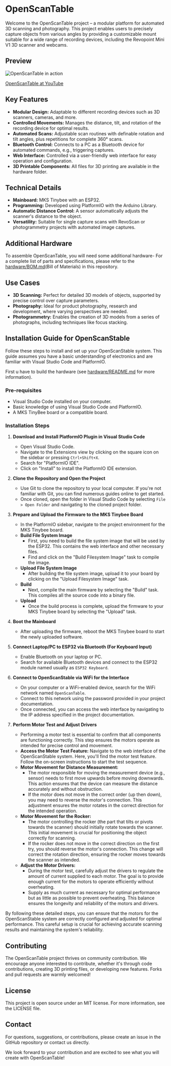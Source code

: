# OpenScanTable

Welcome to the OpenScanTable project – a modular platform for automated 3D scanning and photography. This project enables users to precisely capture objects from various angles by providing a customizable mount suitable for a wide range of recording devices, including the Revopoint Mini V1 3D scanner and webcams.

## Preview

![OpenScanTable in action](/media/preview.jpg)

[OpenScanTable at YouTube](https://www.youtube.com/shorts/4-4UUVLyI7E "OpenScanTable at YouTube")

## Key Features

- **Modular Design:** Adaptable to different recording devices such as 3D scanners, cameras, and more.
- **Controlled Movements:** Manages the distance, tilt, and rotation of the recording device for optimal results.
- **Automated Scans:** Adjustable scan routines with definable rotation and tilt angles, plus repetitions for complete 360° scans.
- **Bluetooth Control:** Connects to a PC as a Bluetooth device for automated commands, e.g., triggering captures.
- **Web Interface:** Controlled via a user-friendly web interface for easy operation and configuration.
- **3D Printable Components:** All files for 3D printing are available in the hardware folder.

## Technical Details

- **Mainboard:** MKS Tinybee with an ESP32.
- **Programming:** Developed using PlatformIO with the Arduino Library.
- **Automatic Distance Control:** A sensor automatically adjusts the scanner's distance to the object.
- **Versatility:** Suitable for single capture scans with RevoScan or photogrammetry projects with automated image captures.

## Additional Hardware

To assemble OpenScanTable, you will need some additional hardware-
For a complete list of parts and specifications, please refer to the [hardware/BOM.md](./hardware/BOM.md)(Bill of Materials) in this repository.

## Use Cases

- **3D Scanning:** Perfect for detailed 3D models of objects, supported by precise control over capture parameters.
- **Photography:** Ideal for product photography, research and development, where varying perspectives are needed.
- **Photogrammetry:** Enables the creation of 3D models from a series of photographs, including techniques like focus stacking.

## Installation Guide for OpenScanStable

Follow these steps to install and set up your OpenScanStable system. This guide assumes you have a basic understanding of electronics and are familiar with Visual Studio Code and PlatformIO.

First u have to build the hardware (see [hardware/README.md](./hardware/README.md) for more information).

### Pre-requisites

- Visual Studio Code installed on your computer.
- Basic knowledge of using Visual Studio Code and PlatformIO.
- A MKS TinyBee board or a compatible board.

### Installation Steps

1. **Download and Install PlatformIO Plugin in Visual Studio Code**

   - Open Visual Studio Code.
   - Navigate to the Extensions view by clicking on the square icon on the sidebar or pressing `Ctrl+Shift+X`.
   - Search for "PlatformIO IDE".
   - Click on "Install" to install the PlatformIO IDE extension.

2. **Clone the Repository and Open the Project**

   - Use Git to clone the repository to your local computer. If you're not familiar with Git, you can find numerous guides online to get started.
   - Once cloned, open the folder in Visual Studio Code by selecting `File > Open Folder` and navigating to the cloned project folder.

3. **Prepare and Upload the Firmware to the MKS Tinybee Board**

   - In the PlatformIO sidebar, navigate to the project environment for the MKS Tinybee board.
   - **Build File System Image**
     - First, you need to build the file system image that will be used by the ESP32. This contains the web interface and other necessary files.
     - Find and click on the "Build Filesystem Image" task to compile the image.
   - **Upload File System Image**
     - After building the file system image, upload it to your board by clicking on the "Upload Filesystem Image" task.
   - **Build**
     - Next, compile the main firmware by selecting the "Build" task. This compiles all the source code into a binary file.
   - **Upload**
     - Once the build process is complete, upload the firmware to your MKS Tinybee board by selecting the "Upload" task.

4. **Boot the Mainboard**

   - After uploading the firmware, reboot the MKS Tinybee board to start the newly uploaded software.

5. **Connect Laptop/PC to ESP32 via Bluetooth (For Keyboard Input)**

   - Enable Bluetooth on your laptop or PC.
   - Search for available Bluetooth devices and connect to the ESP32 module named usually as `ESP32 Keyboard`.

6. **Connect to OpenScanStable via WiFi for the Interface**

   - On your computer or a WiFi-enabled device, search for the WiFi network named `OpenScanTable`.
   - Connect to this network using the password provided in your project documentation.
   - Once connected, you can access the web interface by navigating to the IP address specified in the project documentation.

7. **Perform Motor Test and Adjust Drivers**

   - Performing a motor test is essential to confirm that all components are functioning correctly. This step ensures the motors operate as intended for precise control and movement.
   - **Access the Motor Test Feature:** Navigate to the web interface of the OpenScanStable system. Here, you'll find the motor test feature. Follow the on-screen instructions to start the test sequence.
   - **Motor Movement for Distance Measurement:**
     - The motor responsible for moving the measurement device (e.g., sensor) needs to first move upwards before moving downwards. This action ensures that the device can measure the distance accurately and without obstruction.
     - If the motor does not move in the correct order (up then down), you may need to reverse the motor's connection. This adjustment ensures the motor rotates in the correct direction for the intended operation.
   - **Motor Movement for the Rocker:**
     - The motor controlling the rocker (the part that tilts or pivots towards the scanner) should initially rotate towards the scanner. This initial movement is crucial for positioning the object correctly for scanning.
     - If the rocker does not move in the correct direction on the first try, you should reverse the motor's connection. This change will correct the rotation direction, ensuring the rocker moves towards the scanner as intended.
   - **Adjust the Motor Drivers:**
     - During the motor test, carefully adjust the drivers to regulate the amount of current supplied to each motor. The goal is to provide enough current for the motors to operate efficiently without overheating.
     - Supply as much current as necessary for optimal performance but as little as possible to prevent overheating. This balance ensures the longevity and reliability of the motors and drivers.

By following these detailed steps, you can ensure that the motors for the OpenScanStable system are correctly configured and adjusted for optimal performance. This careful setup is crucial for achieving accurate scanning results and maintaining the system's reliability.

## Contributing

The OpenScanTable project thrives on community contribution. We encourage anyone interested to contribute, whether it's through code contributions, creating 3D printing files, or developing new features. Forks and pull requests are warmly welcomed!

## License

This project is open source under an MIT license. For more information, see the LICENSE file.

## Contact

For questions, suggestions, or contributions, please create an issue in the GitHub repository or contact us directly.

We look forward to your contribution and are excited to see what you will create with OpenScanTable!
